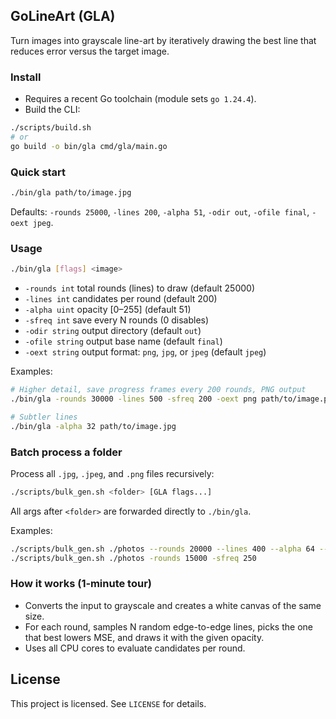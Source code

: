 ## GoLineArt (GLA)

Turn images into grayscale line-art by iteratively drawing the best line that reduces error versus the target image.

### Install
- Requires a recent Go toolchain (module sets `go 1.24.4`).
- Build the CLI:
```bash
./scripts/build.sh
# or
go build -o bin/gla cmd/gla/main.go
```

### Quick start
```bash
./bin/gla path/to/image.jpg
```
Defaults: `-rounds 25000`, `-lines 200`, `-alpha 51`, `-odir out`, `-ofile final`, `-oext jpeg`.

### Usage
```bash
./bin/gla [flags] <image>
```
- `-rounds int`  total rounds (lines) to draw (default 25000)
- `-lines int`   candidates per round (default 200)
- `-alpha uint`  opacity [0–255] (default 51)
- `-sfreq int`   save every N rounds (0 disables)
- `-odir string` output directory (default `out`)
- `-ofile string` output base name (default `final`)
- `-oext string` output format: `png`, `jpg`, or `jpeg` (default `jpeg`)

Examples:
```bash
# Higher detail, save progress frames every 200 rounds, PNG output
./bin/gla -rounds 30000 -lines 500 -sfreq 200 -oext png path/to/image.png

# Subtler lines
./bin/gla -alpha 32 path/to/image.jpg
```

### Batch process a folder
Process all `.jpg`, `.jpeg`, and `.png` files recursively:
```bash
./scripts/bulk_gen.sh <folder> [GLA flags...]
```
All args after `<folder>` are forwarded directly to `./bin/gla`.

Examples:
```bash
./scripts/bulk_gen.sh ./photos --rounds 20000 --lines 400 --alpha 64 --oext png --odir out
./scripts/bulk_gen.sh ./photos -rounds 15000 -sfreq 250
```

### How it works (1‑minute tour)
- Converts the input to grayscale and creates a white canvas of the same size.
- For each round, samples N random edge-to-edge lines, picks the one that best lowers MSE, and draws it with the given opacity.
- Uses all CPU cores to evaluate candidates per round.

## License

This project is licensed. See `LICENSE` for details.